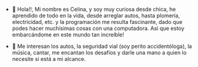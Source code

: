 - 👋 Hola!!, Mi nombre es Celina, y soy muy curiosa desde chica, he aprendido de todo en la vida, desde arreglar autos, hasta plomería, electricidad, etc.
y la programación me resulta fascinante, dado que podes hacer muchísimas cosas con una computadora. Así que estoy embarcándome en este mundo tan increíble!

- 👀 Me interesan los autos, la seguridad vial (soy perito accidentóloga), la música, cantar, me encantan los desafíos y darle una mano a quien lo necesite si está a mi alcance.

